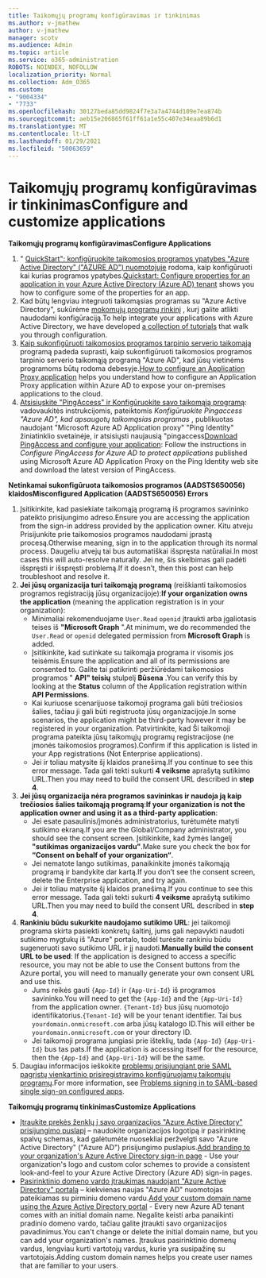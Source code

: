 ```yaml
---
title: Taikomųjų programų konfigūravimas ir tinkinimas
ms.author: v-jmathew
author: v-jmathew
manager: scotv
ms.audience: Admin
ms.topic: article
ms.service: o365-administration
ROBOTS: NOINDEX, NOFOLLOW
localization_priority: Normal
ms.collection: Adm_O365
ms.custom:
- "9004334"
- "7733"
ms.openlocfilehash: 30127beda85dd9824f7e3a7a4744d109e7ea874b
ms.sourcegitcommit: aeb15e206865f61ff61a1e55c407e34eaa89b6d1
ms.translationtype: MT
ms.contentlocale: lt-LT
ms.lasthandoff: 01/29/2021
ms.locfileid: "50063659"
---
```

# <a name="configure-and-customize-applications"></a><span data-ttu-id="c0be8-102">Taikomųjų programų konfigūravimas ir tinkinimas</span><span class="sxs-lookup"><span data-stu-id="c0be8-102">Configure and customize applications</span></span>

<span data-ttu-id="c0be8-103">**Taikomųjų programų konfigūravimas**</span><span class="sxs-lookup"><span data-stu-id="c0be8-103">**Configure Applications**</span></span>

1. <span data-ttu-id="c0be8-104">" [QuickStart": konfigūruokite taikomosios programos ypatybes "Azure Active Directory" ("AZURE AD") nuomotojuje](https://docs.microsoft.com/azure/active-directory/manage-apps/add-application-portal-configure) rodoma, kaip konfigūruoti kai kurias programos ypatybes.</span><span class="sxs-lookup"><span data-stu-id="c0be8-104">[Quickstart: Configure properties for an application in your Azure Active Directory (Azure AD) tenant](https://docs.microsoft.com/azure/active-directory/manage-apps/add-application-portal-configure) shows you how to configure some of the properties for an app.</span></span>
2. <span data-ttu-id="c0be8-105">Kad būtų lengviau integruoti taikomąsias programas su "Azure Active Directory", sukūrėme [mokomųjų programų rinkinį](https://docs.microsoft.com/azure/active-directory/saas-apps/tutorial-list) , kurį galite atlikti naudodami konfigūraciją.</span><span class="sxs-lookup"><span data-stu-id="c0be8-105">To help integrate your applications with Azure Active Directory, we have developed [a collection of tutorials](https://docs.microsoft.com/azure/active-directory/saas-apps/tutorial-list) that walk you through configuration.</span></span>
3. <span data-ttu-id="c0be8-106">[Kaip sukonfigūruoti taikomosios programos tarpinio serverio taikomąją](https://docs.microsoft.com/azure/active-directory/manage-apps/application-proxy-config-how-to) programą padeda suprasti, kaip sukonfigūruoti taikomosios programos tarpinio serverio taikomąją programą "Azure AD", kad jūsų vietinėms programoms būtų rodoma debesyje.</span><span class="sxs-lookup"><span data-stu-id="c0be8-106">[How to configure an Application Proxy application](https://docs.microsoft.com/azure/active-directory/manage-apps/application-proxy-config-how-to) helps you understand how to configure an Application Proxy application within Azure AD to expose your on-premises applications to the cloud.</span></span>
4. <span data-ttu-id="c0be8-107">[Atsisiųskite "PingAccess" ir Konfigūruokite savo taikomąją programą](https://docs.microsoft.com/azure/active-directory/manage-apps/application-proxy-ping-access-publishing-guide#download-pingaccess-and-configure-your-application): vadovaukitės instrukcijomis, pateiktomis *Konfigūruokite Pingaccess "Azure AD", kad apsaugotų taikomąsias programas* , publikuotas naudojant "Microsoft Azure AD Application proxy" "Ping Identity" žiniatinklio svetainėje, ir atsisiųsti naujausią "pingaccess</span><span class="sxs-lookup"><span data-stu-id="c0be8-107">[Download PingAccess and configure your application](https://docs.microsoft.com/azure/active-directory/manage-apps/application-proxy-ping-access-publishing-guide#download-pingaccess-and-configure-your-application): Follow the instructions in *Configure PingAccess for Azure AD to protect applications* published using Microsoft Azure AD Application Proxy on the Ping Identity web site and download the latest version of PingAccess.</span></span>

<span data-ttu-id="c0be8-108">**Netinkamai sukonfigūruota taikomosios programos (AADSTS650056) klaidos**</span><span class="sxs-lookup"><span data-stu-id="c0be8-108">**Misconfigured Application (AADSTS650056) Errors**</span></span>

1. <span data-ttu-id="c0be8-109">Įsitikinkite, kad pasiekiate taikomąją programą iš programos savininko pateikto prisijungimo adreso.</span><span class="sxs-lookup"><span data-stu-id="c0be8-109">Ensure you are accessing the application from the sign-in address provided by the application owner.</span></span> <span data-ttu-id="c0be8-110">Kitu atveju Prisijunkite prie taikomosios programos naudodami įprastą procesą.</span><span class="sxs-lookup"><span data-stu-id="c0be8-110">Otherwise meaning, sign in to the application through its normal process.</span></span> <span data-ttu-id="c0be8-111">Daugeliu atvejų tai bus automatiškai išspręsta natūraliai.</span><span class="sxs-lookup"><span data-stu-id="c0be8-111">In most cases this will auto-resolve naturally.</span></span> <span data-ttu-id="c0be8-112">Jei ne, šis skelbimas gali padėti išspręsti ir išspręsti problemą.</span><span class="sxs-lookup"><span data-stu-id="c0be8-112">If it doesn’t, then this post can help troubleshoot and resolve it.</span></span>
2. <span data-ttu-id="c0be8-113">**Jei jūsų organizacija turi taikomąją programą** (reiškianti taikomosios programos registraciją jūsų organizacijoje):</span><span class="sxs-lookup"><span data-stu-id="c0be8-113">**If your organization owns the application** (meaning the application registration is in your organization):</span></span>
    - <span data-ttu-id="c0be8-114">Minimaliai rekomenduojame `User.Read` `openid` įtraukti arba įgaliotasis teises iš **"Microsoft Graph** ".</span><span class="sxs-lookup"><span data-stu-id="c0be8-114">At minimum, we do recommended the `User.Read` or `openid` delegated permission from **Microsoft Graph** is added.</span></span>
    - <span data-ttu-id="c0be8-115">Įsitikinkite, kad sutinkate su taikomąja programa ir visomis jos teisėmis.</span><span class="sxs-lookup"><span data-stu-id="c0be8-115">Ensure the application and all of its permissions are consented to.</span></span> <span data-ttu-id="c0be8-116">Galite tai patikrinti peržiūrėdami taikomosios programos " **API" teisių** stulpelį **Būsena** .</span><span class="sxs-lookup"><span data-stu-id="c0be8-116">You can verify this by looking at the **Status** column of the Application registration within **API Permissions**.</span></span>
    - <span data-ttu-id="c0be8-117">Kai kuriuose scenarijuose taikomoji programa gali būti trečiosios šalies, tačiau ji gali būti registruota jūsų organizacijoje.</span><span class="sxs-lookup"><span data-stu-id="c0be8-117">In some scenarios, the application might be third-party however it may be registered in your organization.</span></span> <span data-ttu-id="c0be8-118">Patvirtinkite, kad Ši taikomoji programa pateikta jūsų taikomųjų programų registracijose (ne įmonės taikomosios programos).</span><span class="sxs-lookup"><span data-stu-id="c0be8-118">Confirm if this application is listed in your App registrations (Not Enterprise applications).</span></span>
    - <span data-ttu-id="c0be8-119">Jei ir toliau matysite šį klaidos pranešimą.</span><span class="sxs-lookup"><span data-stu-id="c0be8-119">If you continue to see this error message.</span></span> <span data-ttu-id="c0be8-120">Tada gali tekti sukurti **4 veiksme** aprašytą sutikimo URL.</span><span class="sxs-lookup"><span data-stu-id="c0be8-120">Then you may need to build the consent URL described in **step 4**.</span></span>
3. <span data-ttu-id="c0be8-121">**Jei jūsų organizacija nėra programos savininkas ir naudoja ją kaip trečiosios šalies taikomąją programą**:</span><span class="sxs-lookup"><span data-stu-id="c0be8-121">**If your organization is not the application owner and using it as a third-party application**:</span></span>
    - <span data-ttu-id="c0be8-122">Jei esate pasaulinis/įmonės administratorius, turėtumėte matyti sutikimo ekraną.</span><span class="sxs-lookup"><span data-stu-id="c0be8-122">If you are the Global/Company administrator, you should see the consent screen.</span></span> <span data-ttu-id="c0be8-123">Įsitikinkite, kad žymės langelį **"sutikimas organizacijos vardu"**.</span><span class="sxs-lookup"><span data-stu-id="c0be8-123">Make sure you check the box for **“Consent on behalf of your organization“**.</span></span>
    - <span data-ttu-id="c0be8-124">Jei nematote lango sutikimas, panaikinkite įmonės taikomąją programą ir bandykite dar kartą.</span><span class="sxs-lookup"><span data-stu-id="c0be8-124">If you don’t see the consent screen, delete the Enterprise application, and try again.</span></span>
    - <span data-ttu-id="c0be8-125">Jei ir toliau matysite šį klaidos pranešimą.</span><span class="sxs-lookup"><span data-stu-id="c0be8-125">If you continue to see this error message.</span></span> <span data-ttu-id="c0be8-126">Tada gali tekti sukurti **4 veiksme** aprašytą sutikimo URL.</span><span class="sxs-lookup"><span data-stu-id="c0be8-126">Then you may need to build the consent URL described in **step 4**.</span></span>
4. <span data-ttu-id="c0be8-127">**Rankiniu būdu sukurkite naudojamo sutikimo URL**: jei taikomoji programa skirta pasiekti konkretų šaltinį, jums gali nepavykti naudoti sutikimo mygtukų iš "Azure" portalo, todėl turėsite rankiniu būdu sugeneruoti savo sutikimo URL ir jį naudoti.</span><span class="sxs-lookup"><span data-stu-id="c0be8-127">**Manually build the consent URL to be used**: If the application is designed to access a specific resource, you may not be able to use the Consent buttons from the Azure portal, you will need to manually generate your own consent URL and use this.</span></span>
    - <span data-ttu-id="c0be8-128">Jums reikės gauti `{App-Id}` ir `{App-Uri-Id}` iš programos savininko.</span><span class="sxs-lookup"><span data-stu-id="c0be8-128">You will need to get the `{App-Id}` and the `{App-Uri-Id}` from the application owner.</span></span> <span data-ttu-id="c0be8-129">`{Tenant-Id}` bus jūsų nuomotojo identifikatorius.</span><span class="sxs-lookup"><span data-stu-id="c0be8-129">`{Tenant-Id}` will be your tenant identifier.</span></span> <span data-ttu-id="c0be8-130">Tai bus `yourdomain.onmicrosoft.com` arba jūsų katalogo ID.</span><span class="sxs-lookup"><span data-stu-id="c0be8-130">This will either be `yourdomain.onmicrosoft.com` or your directory ID.</span></span>
    - <span data-ttu-id="c0be8-131">Jei taikomoji programa jungiasi prie išteklių, tada `{App-Id}` `{App-Uri-Id}` bus tas pats.</span><span class="sxs-lookup"><span data-stu-id="c0be8-131">If the application is accessing itself for the resource, then the `{App-Id}` and `{App-Uri-Id}` will be the same.</span></span>
5. <span data-ttu-id="c0be8-132">Daugiau informacijos ieškokite [problemų prisijungiant prie SAML pagrįstų vienkartinio prisiregistravimo konfigūruojamų taikomųjų programų](https://docs.microsoft.com/azure/active-directory/manage-apps/application-sign-in-problem-federated-sso-gallery#misconfigured-application).</span><span class="sxs-lookup"><span data-stu-id="c0be8-132">For more information, see [Problems signing in to SAML-based single sign-on configured apps](https://docs.microsoft.com/azure/active-directory/manage-apps/application-sign-in-problem-federated-sso-gallery#misconfigured-application).</span></span>

<span data-ttu-id="c0be8-133">**Taikomųjų programų tinkinimas**</span><span class="sxs-lookup"><span data-stu-id="c0be8-133">**Customize Applications**</span></span>

- <span data-ttu-id="c0be8-134">[Įtraukite prekės ženklų į savo organizacijos "Azure Active Directory" prisijungimo puslapį](https://docs.microsoft.com/azure/active-directory/fundamentals/customize-branding) – naudokite organizacijos logotipą ir pasirinktinę spalvų schemas, kad galėtumėte nuosekliai peržvelgti savo "Azure Active Directory" ("Azure AD") prisijungimo puslapius.</span><span class="sxs-lookup"><span data-stu-id="c0be8-134">[Add branding to your organization's Azure Active Directory sign-in page](https://docs.microsoft.com/azure/active-directory/fundamentals/customize-branding) - Use your organization's logo and custom color schemes to provide a consistent look-and-feel to your Azure Active Directory (Azure AD) sign-in pages.</span></span>
- <span data-ttu-id="c0be8-135">[Pasirinktinio domeno vardo įtraukimas naudojant "Azure Active Directory" portalą](https://docs.microsoft.com/azure/active-directory/fundamentals/add-custom-domain) – kiekvienas naujas "Azure AD" nuomotojas pateikiamas su pirminiu domeno vardu.</span><span class="sxs-lookup"><span data-stu-id="c0be8-135">[Add your custom domain name using the Azure Active Directory portal](https://docs.microsoft.com/azure/active-directory/fundamentals/add-custom-domain) - Every new Azure AD tenant comes with an initial domain name.</span></span> <span data-ttu-id="c0be8-136">Negalite keisti arba panaikinti pradinio domeno vardo, tačiau galite įtraukti savo organizacijos pavadinimus.</span><span class="sxs-lookup"><span data-stu-id="c0be8-136">You can't change or delete the initial domain name, but you can add your organization's names.</span></span> <span data-ttu-id="c0be8-137">Įtraukus pasirinktinio domenų vardus, lengviau kurti vartotojų vardus, kurie yra susipažinę su vartotojais.</span><span class="sxs-lookup"><span data-stu-id="c0be8-137">Adding custom domain names helps you create user names that are familiar to your users.</span></span>
